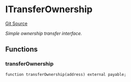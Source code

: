 # ITransferOwnership
[Git Source](https://github.com/NaniDAO/accounts/blob/2f2bf269f2dc5ee10a7de9ee887d505fa87a5c18/src/validators/RecoveryValidator.sol)

*Simple ownership transfer interface.*


## Functions
### transferOwnership


```solidity
function transferOwnership(address) external payable;
```

